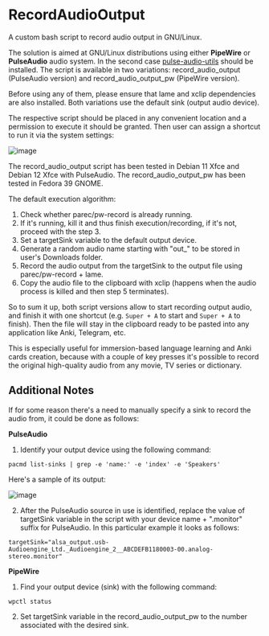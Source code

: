 # RecordAudioOutput
A custom bash script to record audio output in GNU/Linux.

The solution is aimed at GNU/Linux distributions using either **PipeWire** or **PulseAudio** audio system. In the second case [pulse-audio-utils](https://packages.debian.org/sid/pulseaudio-utils) should be installed. The script is available in two variations: record_audio_output (PulseAudio version) and record_audio_output_pw (PipeWire version).

Before using any of them, please ensure that lame and xclip dependencies are also installed. Both variations use the default sink (output audio device).

The respective script should be placed in any convenient location and a permission to execute it should be granted.
Then user can assign a shortcut to run it via the system settings:

![image](https://user-images.githubusercontent.com/8045344/202848531-43ae65c7-8a83-4bb1-935e-cdce79231c11.png)

The record_audio_output script has been tested in Debian 11 Xfce and Debian 12 Xfce with PulseAudio. The record_audio_output_pw has been tested in Fedora 39 GNOME.

The default execution algorithm:
1. Check whether parec/pw-record is already running.
2. If it's running, kill it and thus finish execution/recording, if it's not, proceed with the step 3.
3. Set a targetSink variable to the default output device.
4. Generate a random audio name starting with "out_" to be stored in user's Downloads folder.
5. Record the audio output from the targetSink to the output file using parec/pw-record + lame.
6. Copy the audio file to the clipboard with xclip (happens when the audio process is killed and then step 5 terminates).

So to sum it up, both script versions allow to start recording output audio, and finish it with one shortcut (e.g. `Super + A` to start and `Super + A` to finish).
Then the file will stay in the clipboard ready to be pasted into any application like Anki, Telegram, etc.

This is especially useful for immersion-based language learning and Anki cards creation, because with a couple of key presses it's possible to record the original high-quality audio from any movie, TV series or dictionary.

## Additional Notes 

If for some reason there's a need to manually specify a sink to record the audio from, it could be done as follows:

**PulseAudio**

1. Identify your output device using the following command:

`pacmd list-sinks | grep -e 'name:' -e 'index' -e 'Speakers'`

Here's a sample of its output:

![image](https://user-images.githubusercontent.com/8045344/202847775-7b07fb32-623c-45ef-ba61-5ff13fa3896d.png)

2. After the PulseAudio source in use is identified, replace the value of targetSink variable in the script with your device name + ".monitor" suffix for PulseAudio.
In this particular example it looks as follows:

`targetSink="alsa_output.usb-Audioengine_Ltd._Audioengine_2__ABCDEFB1180003-00.analog-stereo.monitor"`

**PipeWire**

1. Find your output device (sink) with the following command: 

`wpctl status`

2. Set targetSink variable in the record_audio_output_pw to the number associated with the desired sink.
